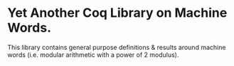 # Yet Another Coq Library on Machine Words.

This library contains general purpose definitions & results around
machine words (i.e. modular arithmetic with a power of 2 modulus).
